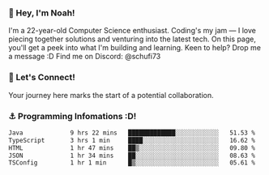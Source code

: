 ### 👋 Hey, I'm Noah!
I'm a 22-year-old Computer Science enthusiast. Coding's my jam — I love piecing together solutions and venturing into the latest tech. On this page, you'll get a peek into what I'm building and learning. Keen to help? Drop me a message :D 
Find me on Discord: @schufi73

### 🤝 Let's Connect!
Your journey here marks the start of a potential collaboration.

### ⚓ Programming Infomations :D!
<!--START_SECTION:waka-->

```txt
Java             9 hrs 22 mins   █████████████░░░░░░░░░░░░   51.53 %
TypeScript       3 hrs 1 min     ████░░░░░░░░░░░░░░░░░░░░░   16.62 %
HTML             1 hr 47 mins    ██▒░░░░░░░░░░░░░░░░░░░░░░   09.80 %
JSON             1 hr 34 mins    ██░░░░░░░░░░░░░░░░░░░░░░░   08.63 %
TSConfig         1 hr 1 min      █▒░░░░░░░░░░░░░░░░░░░░░░░   05.61 %
```

<!--END_SECTION:waka-->

